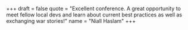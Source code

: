 +++
draft = false
quote = "Excellent conference. A great opportunity to meet fellow local devs and learn about current best practices as well as exchanging war stories!"
name = "Niall Haslam"
+++
